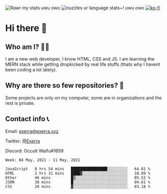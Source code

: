 ![Rawr my stats uwu owo](https://github-readme-stats.vercel.app/api?username=Exerra&show_icons=true&theme=buefy)
![nuzzles ur language stats~! uwu owo](https://github-readme-stats.vercel.app/api/top-langs/?username=Exerra&layout=compact)
[![ko-fi](https://www.ko-fi.com/img/githubbutton_sm.svg)](https://ko-fi.com/X8X130H96)
# Hi there 👋
## Who am I? 🙋‍♀️
I am a new web developer, I know HTML, CSS and JS. I am learning the MERN stack while getting dropkicked by real life stuffs (thats why I havent been coding a lot lately).
## Why are there so few repositories? 🤔
Some projects are only on my computer, some are in organizations and the rest is private.
## Contact info 📞
Email: [exerra@exerra.xyz](mailto:exerra@exerra.xyz)

Twitter: [@Exerra](https://twitter.com/exerra)

Discord: Occult Waifu#1659

<!--START_SECTION:waka-->
```text
Week: 04 May, 2021 - 11 May, 2021

JavaScript   8 hrs 54 mins   ████████████████░░░░░░░░░   64.01 % 
HTML         2 hrs 31 mins   ████▓░░░░░░░░░░░░░░░░░░░░   18.09 % 
Other        46 mins         █▒░░░░░░░░░░░░░░░░░░░░░░░   05.52 % 
JSON         38 mins         █░░░░░░░░░░░░░░░░░░░░░░░░   04.61 % 
CSS          26 mins         ▓░░░░░░░░░░░░░░░░░░░░░░░░   03.18 % 
```
<!--END_SECTION:waka-->

